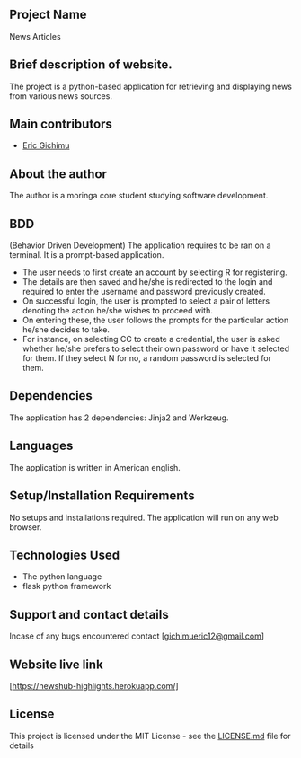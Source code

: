 ## Project Name
 News Articles

## Brief description of website.
The project is a python-based application for retrieving and displaying news from various news sources.

## Main contributors
- [Eric Gichimu](https://github.com/Gichimu)


## About the author
The author is a moringa core student studying software development.

## BDD
(Behavior Driven Development)
The application requires to be ran on a terminal. It is a prompt-based application.
* The user needs to first create an account by selecting R for registering.
* The details are then saved and he/she is redirected to the login and required to enter the username and password previously created.
* On successful login, the user is prompted to select a pair of letters denoting the action he/she wishes to proceed with.
* On entering these, the user follows the prompts for the particular action he/she decides to take.
* For instance, on selecting CC to create a credential, the user is asked whether he/she prefers to select
  their own password or have it selected for them. If they select N for no, a random password is selected for them.

## Dependencies
The application has 2 dependencies: Jinja2 and Werkzeug. 
 
## Languages
The application is written in American english.

## Setup/Installation Requirements
No setups and installations required. The application will run on any web browser.

## Technologies Used
* The python language
* flask python framework



## Support and contact details
 Incase of any bugs encountered contact [gichimueric12@gmail.com]

## Website live link
[https://newshub-highlights.herokuapp.com/]

 
 ## License
This project is licensed under the MIT License - see the [LICENSE.md](https://github.com/Gichimu/news-articles/blob/master/LICENCE.md) file for details